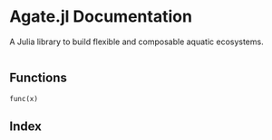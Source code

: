 # Agate.jl Documentation

A Julia library to build flexible and composable aquatic ecosystems.

```@contents
```

## Functions

```@docs
func(x)
```

## Index

```@index
```